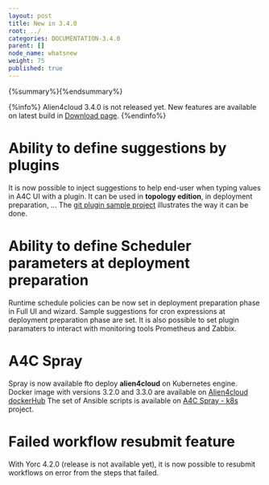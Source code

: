 ```yaml
---
layout: post
title: New in 3.4.0
root: ../
categories: DOCUMENTATION-3.4.0
parent: []
node_name: whatsnew
weight: 75
published: true
---
```


{%summary%}{%endsummary%}


{%info%}
Alien4cloud 3.4.0 is not released yet. New features are available on latest build in [Download page](/common/download.html).
{%endinfo%}

# Ability to define suggestions by plugins
It is now possible to inject suggestions to help end-user when typing values in A4C UI with a plugin.
It can be used in **topology edition**, in deployment preparation, ...
The [git plugin sample project](https://github.com/alien4cloud/alien4cloud-plugin-sample/tree/3.0.x/alien4cloud-plugin-sample-suggestions) illustrates the way it can be done. 


# Ability to define Scheduler parameters at deployment preparation
Runtime schedule policies can be now set in deployment preparation phase in Full UI and wizard.
Sample suggestions for cron expressions at deployment preparation phase are set.
It is also possible to set plugin paramaters to interact with monitoring tools Prometheus and Zabbix.


# A4C Spray
Spray is now available fto deploy **alien4cloud** on Kubernetes engine.
Docker image with versions 3.2.0 and 3.3.0 are available on [Alien4cloud dockerHub](https://hub.docker.com/r/alien4cloud/alien4cloud)
The set of Ansible scripts is available on [A4C Spray - k8s ](https://github.com/alien4cloud/alien4cloud-spray/tree/features/ALIEN-3663-install-on-k8s) project.

# Failed workflow resubmit feature
With Yorc 4.2.0 (release is not available yet), it is now possible to resubmit workflows on error from the steps that failed.
